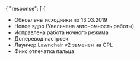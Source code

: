 ﻿{
  "response": [
{
  - Обновлены исходники по 13.03.2019
  - Новое ядро (Увеличена автономность работы)
  - Исправлена работа ночного режима
  - Доперевод настроек
  - Лаунчер Lawnchair v2 заменен на CPL
  - Фикс отпечатка пальца
